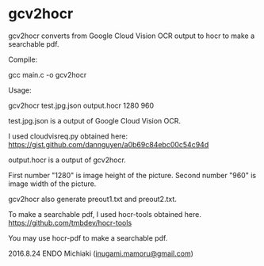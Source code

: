 # gcv2hocr

gcv2hocr converts from Google Cloud Vision OCR output to hocr to make a searchable pdf.


Compile:

gcc main.c -o gcv2hocr


Usage:

gcv2hocr test.jpg.json output.hocr 1280 960

test.jpg.json is a output of Google Cloud Vision OCR.

I used cloudvisreq.py obtained here:
https://gist.github.com/dannguyen/a0b69c84ebc00c54c94d

output.hocr is a output of gcv2hocr.

First number "1280" is image height of the picture.
Second number "960" is image width of the picture.

gcv2hocr also generate preout1.txt and preout2.txt.

To make a searchable pdf, I used hocr-tools obtained here.
https://github.com/tmbdev/hocr-tools

You may use hocr-pdf to make a searchable pdf.

2016.8.24 ENDO Michiaki (inugami.mamoru@gmail.com)
